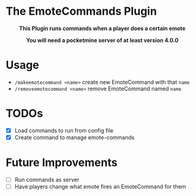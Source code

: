# The EmoteCommands Plugin

<div align="center"><strong><p>This Plugin runs commands when a player does a certain emote</p><p>You will need a pocketmine server of at least version 4.0.0</strong></div>

# Usage

- `/makeemotecommand <name>` create new EmoteCommand with that `name`
- `/removeemotecommand <name>` remove EmoteCommand named `name`

# TODOs

- [x] Load commands to run from config file
- [x] Create command to manage emote-commands

# Future Improvements

- [ ] Run commands as server
- [ ] Have players change what emote fires an EmoteCommand for them
